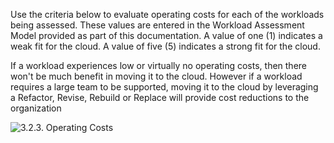 Use the criteria below to evaluate operating costs for each of the workloads being assessed.  These values are entered in the Workload Assessment Model provided as part of this documentation.  A value of one (1) indicates a weak fit for the cloud.  A value of five (5) indicates a strong fit for the cloud. 

 

If a workload experiences low or virtually no operating costs, then there won't be much benefit in moving it to the cloud.  However if a workload requires a large team to be supported, moving it to the cloud by leveraging a Refactor, Revise, Rebuild or Replace will provide cost reductions to the organization 

 ![3.2.3. Operating Costs](https://github.com/alvarovitta/Workload/blob/master/images/3.2.3%20Operating%20Costs.emf)


